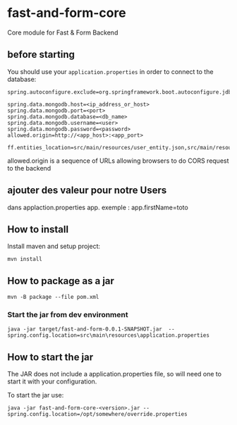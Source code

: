 # fast-and-form-core

Core module for Fast & Form Backend

## before starting

You should use your ``application.properties`` in order to connect to the database:
```
spring.autoconfigure.exclude=org.springframework.boot.autoconfigure.jdbc.DataSourceAutoConfiguration

spring.data.mongodb.host=<ip_address_or_host>
spring.data.mongodb.port=<port>
spring.data.mongodb.database=<db_name>
spring.data.mongodb.username=<user>
spring.data.mongodb.password=<password>
allowed.origin=http://<app_host>:<app_port>

ff.entities_location=src/main/resources/user_entity.json,src/main/resources/user_entity.json
```
allowed.origin is a sequence of URLs allowing browsers to do CORS request to the backend
## ajouter des valeur pour notre Users 
dans applaction.properties
app.<nomDuChamp>
exemple : app.firstName=toto
## How to install

Install maven and setup project:
```
mvn install
```

## How to package as a jar
```
mvn -B package --file pom.xml
```

### Start the jar from dev environment
```
java -jar target/fast-and-form-0.0.1-SNAPSHOT.jar  --spring.config.location=src\main\resources\application.properties
```

## How to start the jar

The JAR does not include a application.properties file, so will need one to start it with your configuration.

To start the jar use:
```
java -jar fast-and-form-core-<version>.jar --spring.config.location=/opt/somewhere/override.properties
```